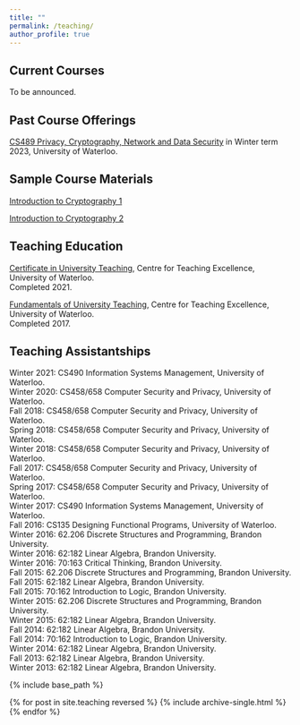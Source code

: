```yaml
---
title: ""
permalink: /teaching/
author_profile: true
---
```


<h2>Current Courses</h2>
To be announced. 

<h2>Past Course Offerings</h2>

[CS489 Privacy, Cryptography, Network and Data Security](https://bkacsmar.github.io//cs489waterloo2023/) in Winter term 2023, University of Waterloo.


<h2>Sample Course Materials</h2>

[Introduction to Cryptography 1](https://bkacsmar.github.io//files/IntroCrypto1.pdf)

[Introduction to Cryptography 2](https://bkacsmar.github.io//files/introcrypto2.pdf)




<h2>Teaching Education</h2>

[Certificate in University Teaching](https://uwaterloo.ca/centre-for-teaching-excellence/support-graduate-students/certificate-university-teaching/), Centre for Teaching Excellence, University of Waterloo. <br> Completed 2021. <br> 

[Fundamentals of University Teaching](https://uwaterloo.ca/centre-for-teaching-excellence/support-graduate-students/fundamentals-university-teaching-program/), Centre for Teaching Excellence, University of Waterloo. <br> Completed 2017.
<br>


<h2>Teaching Assistantships</h2>
Winter 2021: CS490 Information Systems Management, University of Waterloo.<br>
Winter 2020: CS458/658 Computer Security and Privacy, University of Waterloo.<br>
Fall 2018: CS458/658 Computer Security and Privacy, University of Waterloo.<br>
Spring 2018: CS458/658 Computer Security and Privacy, University of Waterloo.<br>
Winter 2018: CS458/658 Computer Security and Privacy, University of Waterloo.<br>
Fall 2017: CS458/658 Computer Security and Privacy, University of Waterloo.<br>
Spring 2017: CS458/658 Computer Security and Privacy, University of Waterloo.<br>
Winter 2017: CS490 Information Systems Management, University of Waterloo.<br>
Fall 2016: CS135 Designing Functional Programs, University of Waterloo.<br>
Winter 2016: 62.206 Discrete Structures and Programming, Brandon University.<br>
Winter 2016: 62:182 Linear Algebra, Brandon University. <br>
Winter 2016: 70:163 Critical Thinking, Brandon University.<br>
Fall 2015: 62.206 Discrete Structures and Programming, Brandon University.<br>
Fall 2015: 62:182 Linear Algebra, Brandon University. <br>
Fall 2015: 70:162 Introduction to Logic, Brandon University.<br>
Winter 2015: 62.206 Discrete Structures and Programming, Brandon University.<br>
Winter 2015: 62:182 Linear Algebra, Brandon University. <br>
Fall 2014: 62:182 Linear Algebra, Brandon University. <br>
Fall 2014: 70:162 Introduction to Logic, Brandon University.<br>
Winter 2014: 62:182 Linear Algebra, Brandon University. <br>
Fall 2013: 62:182 Linear Algebra, Brandon University. <br>
Winter 2013: 62:182 Linear Algebra, Brandon University. <br>










{% include base_path %}

{% for post in site.teaching reversed %}
  {% include archive-single.html %}
{% endfor %}
